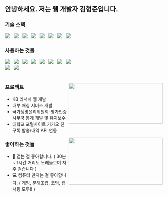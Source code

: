 <!--
**khj923265/khj923265** is a ✨ _special_ ✨ repository because its `README.md` (this file) appears on your GitHub profile.

Here are some ideas to get you started:

- 🔭 I’m currently working on ...
- 🌱 I’m currently learning ...
- 👯 I’m looking to collaborate on ...
- 🤔 I’m looking for help with ...
- 💬 Ask me about ...
- 📫 How to reach me: ...
- 😄 Pronouns: ...
- ⚡ Fun fact: ...
🥇 🚅 🎓 💊 🌍 ⚠️
-->

<!--
웨이브 헤더
![header](https://capsule-render.vercel.app/api?type=waving&color=auto&height=200&section=header&text=Hyungjun%20Kim&fontSize=50)
-->

## 안녕하세요. 저는 웹 개발자 김형준입니다.

<div align="left">
  <h3>기술 스택</h3>
  <img src="https://img.shields.io/badge/Java-339933?style=flat-square&logo=Java&logoColor=white"/></a> &nbsp
  <img src="https://img.shields.io/badge/Spring-339933?style=flat-square&logo=Spring&logoColor=white"/></a> &nbsp
  <img src="https://img.shields.io/badge/SpringBoot-339933?style=flat-square&logo=SpringBoot&logoColor=white"/></a> &nbsp
  <img src="https://img.shields.io/badge/JavaScript-F7DF1E?style=flat-square&logo=JavaScript&logoColor=white"/></a> &nbsp
  <img src="https://img.shields.io/badge/vuejs-%2335495e.svg?style=flat-square&logo=vuedotjs&logoColor=%234FC08D"/></a> &nbsp
  <img src="https://img.shields.io/badge/Oracle-47A248?style=flat-square&logo=Oracle&logoColor=white"/></a> &nbsp
  <img src="https://img.shields.io/badge/mysql-%2300f.svg?style=flat-square&logo=mysql&logoColor=white"/></a> &nbsp
  <img src="https://img.shields.io/badge/redis-DC382D?style=flat-square&logo=redis&logoColor=white"/></a> &nbsp

  <!--
  <img src="https://img.shields.io/badge/HTML5-E34F26?style=flat-square&logo=HTML5&logoColor=white"/> &nbsp
  <img src="https://img.shields.io/badge/CSS3-1572B6?style=flat-square&logo=CSS3&logoColor=white"/></a> &nbsp
  -->
</div>

### 사용하는 것들
<div align="left">
  <img src="https://img.shields.io/badge/git-%23F05033.svg?style=flat-square&logo=git&logoColor=white"/></a> &nbsp
  <img src="https://img.shields.io/badge/github-%23121011.svg?style=flat-square&logo=github&logoColor=white"/></a> &nbsp
  <img src="https://img.shields.io/badge/githubactions-2088FF?style=flat-square&logo=githubactions&logoColor=white"/></a> &nbsp
  <img src="https://img.shields.io/badge/gitlab-%23121011.svg?style=flat-square&logo=gitlab&logoColor=#FC6D26"/></a> &nbsp
  <img src="https://img.shields.io/badge/Swagger-%23Clojure?style=flat-square&logo=swagger&logoColor=white"/></a> &nbsp
  <img src="https://img.shields.io/badge/Postman-FF6C37?style=flat-square&logo=postman&logoColor=white"/></a> &nbsp
  <img src="https://img.shields.io/badge/Amazon AWS-232F3E?style=flat-square&logo=Amazon%20AWS&logoColor=white"/></a> &nbsp
  <img src="https://img.shields.io/badge/IntelliJIDEA-000000.svg?style=flat-square&logo=intellij-idea&logoColor=white"/></a> &nbsp
</div>
<div align="left">
  <img src="https://img.shields.io/badge/docker-2496ED?style=flat-square&logo=docker&logoColor=white"/></a> &nbsp
  <img src="https://img.shields.io/badge/apachekafka-231F20?style=flat-square&logo=apachekafka&logoColor=white"/></a> &nbsp
</div>

#  
<img align='right' src="http://mazassumnida.wtf/api/v2/generate_badge?boj=khj3265" width="300" height="130">

### 프로젝트
- KB 리서치 웹 개발
- 내부 매칭 서비스 개발
- 국가생명윤리위원회-평가인증사무국 통계 개발 및 유지보수
- 대학교 포털사이트 카카오 친구톡 발송/내역 API 연동

<img align='right' src="https://github-readme-stats.vercel.app/api?username=khj923265&show_icons=true&theme=dracula" width="300" height="150">


### 좋아하는 것들
- 🏃 걷는 걸 좋아합니다. ( 30분 ~ 1시간 거리도 노래들으며 자주 걷습니다 )
- 💻 컴퓨터 만지는 걸 좋아합니다. ( 게임, 분해조립, 코딩, 웹서핑 모두!! )


